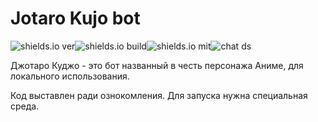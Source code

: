 # Jotaro Kujo bot
<img src="https://img.shields.io/github/package-json/v/damirtag/mfb" alt="shields.io ver"><img src="https://img.shields.io/badge/build-node.js-green" alt="shields.io build"><img src="https://img.shields.io/github/license/damirtag/mfb" alt="shields.io mit"><img src="https://img.shields.io/discord/731124657603739719?color=green&logo=discord&logoColor=white" alt="chat ds">

Джотаро Куджо - это бот названный в честь персонажа Аниме, для локального использования.

Код выставлен ради ознокомления. Для запуска нужна специальная среда.

